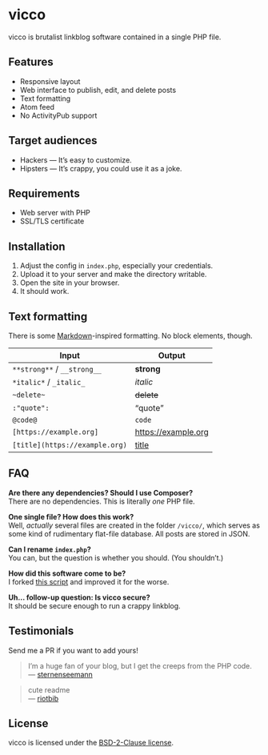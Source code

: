 # vicco

vicco is brutalist linkblog software contained in a single PHP file.

## Features

* Responsive layout
* Web interface to publish, edit, and delete posts
* Text formatting
* Atom feed
* No ActivityPub support

## Target audiences

* Hackers — It’s easy to customize.
* Hipsters — It’s crappy, you could use it as a joke.

## Requirements

* Web server with PHP
* SSL/TLS certificate

## Installation

1. Adjust the config in `index.php`, especially your credentials.
2. Upload it to your server and make the directory writable.
3. Open the site in your browser.
4. It should work.

## Text formatting

There is some [Markdown](https://daringfireball.net/projects/markdown/)-inspired formatting. No block elements, though.

| Input                          | Output                       |
| ---                            | ---                          |
| `**strong**` / `__strong__`    | __strong__                   |
| `*italic*` / `_italic_`        | _italic_                     |
| `~delete~`                     | ~~delete~~                   |
| `:"quote":`                    | <q>quote</q>                 |
| `@code@`                       | `code`                       |
| `[https://example.org]`        | https://example.org          |
| `[title](https://example.org)` | [title](https://example.org) |

## FAQ

**Are there any dependencies? Should I use Composer?**  
There are no dependencies. This is literally _one_ PHP file.

**One single file? How does this work?**  
Well, _actually_ several files are created in the folder `/vicco/`, which serves as some kind of rudimentary flat-file database. All posts are stored in JSON.

**Can I rename `index.php`?**  
You can, but the question is whether you should. (You shouldn’t.)

**How did this software come to be?**  
I forked [this script](https://github.com/lawl/b.php) and improved it for the worse.

**Uh… follow-up question: Is vicco secure?**  
It should be secure enough to run a crappy linkblog.

## Testimonials

Send me a PR if you want to add yours!

> I’m a huge fan of your blog, but I get the creeps from the PHP code.  
— [sternenseemann](https://github.com/sternenseemann)

> cute readme  
— [riotbib](https://github.com/riotbib)

## License

vicco is licensed under the [BSD-2-Clause license](https://opensource.org/licenses/BSD-2-Clause).
